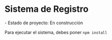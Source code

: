 <h1>Sistema de Registro</h1>
- Estado de proyecto: En construcción

Para ejecutar el sistema, debes poner
```npm install```
